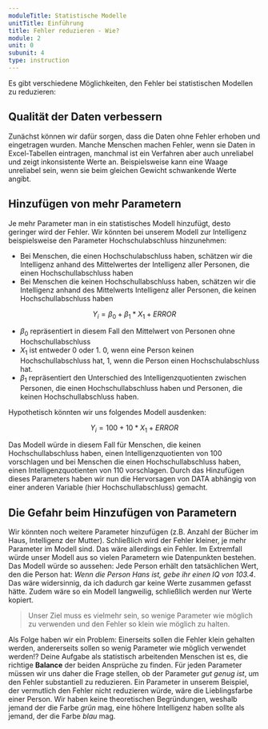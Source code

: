 ```yaml
---
moduleTitle: Statistische Modelle
unitTitle: Einführung
title: Fehler reduzieren - Wie? 
module: 2
unit: 0
subunit: 4
type: instruction
---
```


Es gibt verschiedene Möglichkeiten, den Fehler bei statistischen Modellen zu reduzieren:

## Qualität der Daten verbessern

Zunächst können wir dafür sorgen, dass die Daten ohne Fehler erhoben und eingetragen wurden. Manche Menschen machen Fehler, wenn sie Daten in Excel-Tabellen eintragen, manchmal ist ein Verfahren aber auch unreliabel und zeigt inkonsistente Werte an. Beispielsweise kann eine Waage unreliabel sein, wenn sie beim gleichen Gewicht schwankende Werte angibt. 

## Hinzufügen von mehr Parametern

Je mehr Parameter man in ein statistisches Modell hinzufügt, desto geringer wird der Fehler. Wir könnten bei unserem Modell zur Intelligenz beispielsweise den Parameter Hochschulabschluss hinzunehmen: 

* Bei Menschen, die einen Hochschulabschluss haben, schätzen wir die Intelligenz anhand des Mittelwertes der Intelligenz aller Personen, die einen Hochschullabschluss haben
* Bei Menschen die keinen Hochschullabschluss haben, schätzen wir die Intelligenz anhand des Mittelwerts Intelligenz aller Personen, die keinen Hochschullabschluss haben

$$
Y_i = \beta_{0} + \beta_{1} * X_{1} + ERROR
$$

* $\beta_{0}$ repräsentiert in diesem Fall den Mittelwert von Personen ohne Hochschullabschluss
* $X_{1}$ ist entweder 0 oder 1. 0, wenn eine Person keinen Hochschullabschluss hat, 1, wenn die Person einen Hochschulabschluss hat. 
* $\beta_{1}$ repräsentiert den Unterschied des Intelligenzquotienten zwischen Personen, die einen Hochschullabschluss haben und Personen, die keinen Hochschullabschluss haben.

Hypothetisch könnten wir uns folgendes Modell ausdenken:

$$
Y_i = 100 + 10 * X_{1} + ERROR
$$

Das Modell würde in diesem Fall für Menschen, die keinen Hochschullabschluss haben, einen Intelligenzquotienten von 100 vorschlagen und bei Menschen die einen Hochschullabschluss haben, einen Intelligenzquotienten von 110 vorschlagen. Durch das Hinzufügen dieses Parameters haben wir nun die Hervorsagen von DATA abhängig von einer anderen Variable (hier Hochschullabschluss) gemacht. 

## Die Gefahr beim Hinzufügen von Parametern

Wir könnten noch weitere Parameter hinzufügen (z.B. Anzahl der Bücher im Haus, Intelligenz der Mutter). Schließlich wird der Fehler kleiner, je mehr Parameter im Modell sind. Das wäre allerdings ein Fehler. Im Extremfall würde unser Modell aus so vielen Parametern wie Datenpunkten bestehen. Das Modell würde so aussehen: Jede Person erhält den tatsächlichen Wert, den die Person hat: *Wenn die Person Hans ist, gebe ihr einen IQ von 103.4*. Das wäre widersinnig, da ich dadurch gar keine Werte zusammen gefasst hätte. Zudem wäre so ein Modell langweilig, schließlich werden nur Werte kopiert. 

> Unser Ziel muss es vielmehr sein, so wenige Parameter wie möglich zu verwenden und den Fehler so klein wie möglich zu halten. 

Als Folge haben wir ein Problem: Einerseits sollen die Fehler klein gehalten werden, andererseits sollen so wenig Parameter wie möglich verwendet werden!? Deine Aufgabe als statistisch arbeitenden Menschen ist es, die richtige **Balance** der beiden Ansprüche zu finden. Für jeden Parameter müssen wir uns daher die Frage stellen, ob der Parameter *gut genug ist*, um den Fehler substantiell zu reduzieren. Ein Parameter in unserem Beispiel, der vermutlich den Fehler nicht reduzieren würde, wäre die Lieblingsfarbe einer Person. Wir haben keine theoretischen Begründungen, weshalb jemand der die Farbe *grün* mag, eine höhere Intelligenz haben sollte als jemand, der die Farbe *blau* mag. 